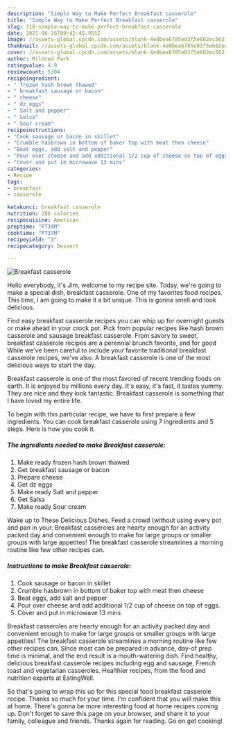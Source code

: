 ```yaml
---
description: "Simple Way to Make Perfect Breakfast casserole"
title: "Simple Way to Make Perfect Breakfast casserole"
slug: 118-simple-way-to-make-perfect-breakfast-casserole
date: 2021-06-16T09:42:45.955Z
image: //assets-global.cpcdn.com/assets/blank-4e0bea6785e03f5e602ec562f230caae08da540cada707380b4fe1bbebba43da.png
thumbnail: //assets-global.cpcdn.com/assets/blank-4e0bea6785e03f5e602ec562f230caae08da540cada707380b4fe1bbebba43da.png
cover: //assets-global.cpcdn.com/assets/blank-4e0bea6785e03f5e602ec562f230caae08da540cada707380b4fe1bbebba43da.png
author: Mildred Park
ratingvalue: 4.9
reviewcount: 5304
recipeingredient:
- " frozen hash brown thawed"
- " breakfast sausage or bacon"
- " cheese"
- " dz eggs"
- " Salt and pepper"
- " Salsa"
- " Sour cream"
recipeinstructions:
- "Cook sausage or bacon in skillet"
- "Crumble hasbrown in bottom of baker top with meat then cheese"
- "Beat eggs, add salt and pepper"
- "Pour over cheese and add additional 1/2 cup of cheese on top of eggs."
- "Cover and put in microwave 13 mins"
categories:
- Recipe
tags:
- breakfast
- casserole

katakunci: breakfast casserole 
nutrition: 286 calories
recipecuisine: American
preptime: "PT34M"
cooktime: "PT37M"
recipeyield: "3"
recipecategory: Dessert

---
```



![Breakfast casserole](//assets-global.cpcdn.com/assets/blank-4e0bea6785e03f5e602ec562f230caae08da540cada707380b4fe1bbebba43da.png)

Hello everybody, it's Jim, welcome to my recipe site. Today, we're going to make a special dish, breakfast casserole. One of my favorites food recipes. This time, I am going to make it a bit unique. This is gonna smell and look delicious.

Find easy breakfast casserole recipes you can whip up for overnight guests or make ahead in your crock pot. Pick from popular recipes like hash brown casserole and sausage breakfast casserole. From savory to sweet, breakfast casserole recipes are a perennial brunch favorite, and for good While we&#39;ve been careful to include your favorite traditional breakfast casserole recipes, we&#39;ve also. A breakfast casserole is one of the most delicious ways to start the day.

Breakfast casserole is one of the most favored of recent trending foods on earth. It is enjoyed by millions every day. It's easy, it's fast, it tastes yummy. They are nice and they look fantastic. Breakfast casserole is something that I have loved my entire life.


To begin with this particular recipe, we have to first prepare a few ingredients. You can cook breakfast casserole using 7 ingredients and 5 steps. Here is how you cook it.

<!--inarticleads1-->

##### The ingredients needed to make Breakfast casserole:

1. Make ready  frozen hash brown thawed
1. Get  breakfast sausage or bacon
1. Prepare  cheese
1. Get  dz eggs
1. Make ready  Salt and pepper
1. Get  Salsa
1. Make ready  Sour cream


Wake up to These Delicious Dishes. Feed a crowd (without using every pot and pan in your. Breakfast casseroles are hearty enough for an activity packed day and convenient enough to make for large groups or smaller groups with large appetites! The breakfast casserole streamlines a morning routine like few other recipes can. 

<!--inarticleads2-->

##### Instructions to make Breakfast casserole:

1. Cook sausage or bacon in skillet
1. Crumble hasbrown in bottom of baker top with meat then cheese
1. Beat eggs, add salt and pepper
1. Pour over cheese and add additional 1/2 cup of cheese on top of eggs.
1. Cover and put in microwave 13 mins


Breakfast casseroles are hearty enough for an activity packed day and convenient enough to make for large groups or smaller groups with large appetites! The breakfast casserole streamlines a morning routine like few other recipes can. Since most can be prepared in advance, day-of prep time is minimal, and the end result is a mouth-watering dish. Find healthy, delicious breakfast casserole recipes including egg and sausage, French toast and vegetarian casseroles. Healthier recipes, from the food and nutrition experts at EatingWell. 

So that's going to wrap this up for this special food breakfast casserole recipe. Thanks so much for your time. I'm confident that you will make this at home. There's gonna be more interesting food at home recipes coming up. Don't forget to save this page on your browser, and share it to your family, colleague and friends. Thanks again for reading. Go on get cooking!
